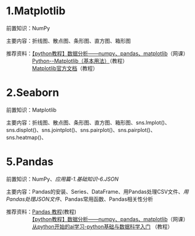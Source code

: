 # 1.Matplotlib
前置知识：NumPy

主要内容：折线图、散点图、条形图、直方图、箱形图

推荐资料：[【python教程】数据分析——numpy、pandas、matplotlib](https://www.bilibili.com/video/BV1hx411d7jb?spm_id_from=333.788.videopod.episodes&vd_source=8f7be58fae99de36e73582d589f00ca1&p=11)（网课）  
　　　　　[Python--Matplotlib（基本用法）](https://blog.csdn.net/qq_34859482/article/details/80617391?ops_request_misc=%257B%2522request%255Fid%2522%253A%2522A386838D-671A-427E-8EFF-0E3C20963C7F%2522%252C%2522scm%2522%253A%252220140713.130102334..%2522%257D&request_id=A386838D-671A-427E-8EFF-0E3C20963C7F&biz_id=0&utm_medium=distribute.pc_search_result.none-task-blog-2~all~top_positive~default-1-80617391-null-null.142^v100^control&utm_term=matplotlib&spm=1018.2226.3001.4187)（教程）  
　　　　　[Matplotlib官方文档](https://matplotlib.org/stable/gallery/statistics/index.html)（教程）  

# 2.Seaborn
前置知识：Matplotlib

主要内容：折线图、散点图、条形图、直方图、箱形图、sns.lmplot()、sns.displot()、sns.jointplot()、sns.pairplot()、sns.pairplot()、sns.heatmap()、

# 5.Pandas
前置知识：NumPy、*应用篇-1.基础知识-6.JSON*

主要内容：Pandas的安装、Series、DataFrame、用Pandas处理CSV文件、*用Pandas处理JSON文件*、Pandas常用函数、Pandas相关性分析

推荐资料：[Pandas 教程](https://www.runoob.com/pandas/pandas-correlations.html)(教程)  
　　　　　[【python教程】数据分析——numpy、pandas、matplotlib](https://www.bilibili.com/video/BV1hx411d7jb/?spm_id_from=333.999.0.0&vd_source=8f7be58fae99de36e73582d589f00ca1)（网课）  
　　　　　[从python开始的ai学习-python基础与数据科学入门](https://github.com/Discrete-Mathematics/ai-self-learning/tree/main/%E4%BB%8Epython%E5%BC%80%E5%A7%8B%E7%9A%84ai%E5%AD%A6%E4%B9%A0/python%E5%9F%BA%E7%A1%80%E4%B8%8E%E6%95%B0%E6%8D%AE%E7%A7%91%E5%AD%A6%E5%85%A5%E9%97%A8) （教程）
